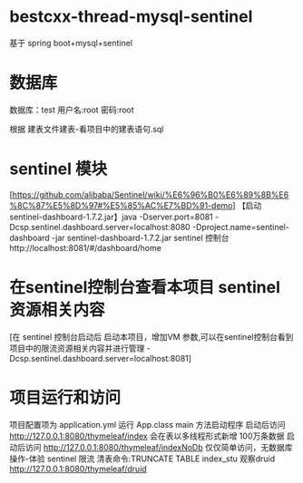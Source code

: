 # bestcxx-thread-mysql-sentinel
基于 spring boot+mysql+sentinel


# 数据库
数据库：test
用户名:root
密码:root

根据 建表文件建表-看项目中的建表语句.sql

# sentinel 模块
[https://github.com/alibaba/Sentinel/wiki/%E6%96%B0%E6%89%8B%E6%8C%87%E5%8D%97#%E5%85%AC%E7%BD%91-demo]
【启动 sentinel-dashboard-1.7.2.jar】java -Dserver.port=8081 -Dcsp.sentinel.dashboard.server=localhost:8080 -Dproject.name=sentinel-dashboard -jar sentinel-dashboard-1.7.2.jar
sentinel 控制台 http://localhost:8081/#/dashboard/home
# 在sentinel控制台查看本项目 sentinel 资源相关内容
[在 sentinel 控制台启动后 启动本项目，增加VM 参数,可以在sentinel控制台看到项目中的限流资源相关内容并进行管理 -Dcsp.sentinel.dashboard.server=localhost:8081]


# 项目运行和访问
项目配置项为 application.yml
运行 App.class main 方法启动程序
启动后访问 http://127.0.0.1:8080/thymeleaf/index 会在表以多线程形式新增 100万条数据
启动后访问 http://127.0.0.1:8080/thymeleaf/indexNoDb 仅仅简单访问，无数据库操作-体验 sentinel 限流
清表命令:TRUNCATE TABLE index_stu
观察druid http://127.0.0.1:8080/thymeleaf/druid
